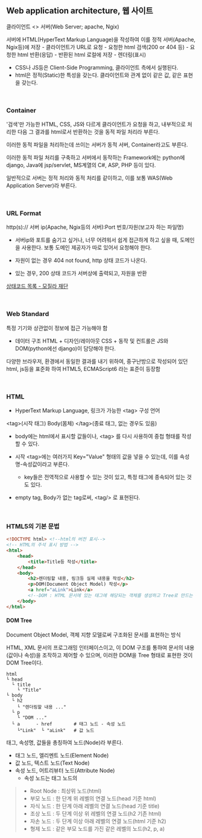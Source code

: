 ## Web application architecture, 웹 사이트

클라이언트 <> 서버(Web Server; apache, Ngix)

서버에 HTML(HyperText Markup Language)을 작성하여 이를 정적 서버(Apache, Ngix등)에 저장 - 클라이언트가 URL로 요청 -  요청한 html 검색(200 or 404 등) - 요청한 html 반환(응답) - 반환된 html 로컬에 저장 - 렌더링(표시)

- CSS나 JS등은 Client-Side Programming, 클라이언트 측에서 실행된다.
- html은 정적(Static)한 특성을 갖는다. 클라이언트와 관계 없이 같은 값, 같은 표현을 갖는다.

<br>

### Container
'검색'만 가능한 HTML, CSS, JS와 다르게 클라이언트가 요청을 하고, 내부적으로 처리한 다음 그 결과를 html로서 반환하는 것을 동적 파일 처리라 부른다.

이러한 동적 파일을 처리하는데 쓰이는 서버가 동적 서버, Container라고도 부른다.

이러한 동적 파일 처리를 구축하고 서버에서 동작하는 Framework에는 python에 django, Java에 jsp/servlet, MS계열의 C#, ASP, PHP 등이 있다.

일반적으로 서버는 정적 처리와 동적 처리를 같이하고, 이를 보통 WAS(Web Application Server)라 부른다.

<br>

### URL Format

http(s):// 서버 ip(Apache, Ngix등의 서버):Port 번호/자원(보고자 하는 파일명)

- 서버ip와 포트를 숨기고 싶거나, 너무 어려워서 쉽게 접근하게 하고 싶을 때, 도메인을 사용한다. 보통 도메인 제공자가 따로 있어서 요청해야 한다.

- 자원이 없는 경우 404 not found, http 상태 코드가 나온다.
- 있는 경우, 200 상태 코드가 서버상에 출력되고, 자원을 반환

[상태코드 목록 - 모질라 재단](https://developer.mozilla.org/ko/docs/Web/HTTP/Status)

<br>

### Web Standard
특정 기기와 상관없이 정보에 접근 가능해야 함
- 데이터 구조 HTML + 디자인/레이아웃 CSS + 동작 및 컨트롤은 JS와 DOM(python에선 django)이 담당해야 한다.

다양한 브라우저, 환경에서 동일한 결과를 내기 위하여, 중구난방으로 작성되어 있던 html, js등을 표준화 하여 HTML5, ECMAScript6 라는 표준이 등장함

<br>

### HTML
- HyperText Markup Language, 링크가 가능한 \<tag> 구성 언어

\<tag>(시작 태그) Body(몸체) \</tag>(종료 태그, 없는 경우도 있음)

- body에는 html에서 표시할 값들이나, \<tag> 를 다시 사용하여 중첩 형태를 작성 할 수 있다.

- 시작 \<tag>에는 여러가지 Key="Value" 형태의 값을 넣을 수 있는데, 이를 속성명-속성값이라고 부른다.
    - key들은 전역적으로 사용할 수 있는 것이 있고, 특정 태그에 종속되어 있는 것도 있다.

- empty tag, Body가 없는 tag로써, \<tag/> 로 표현된다.

<br>

### HTML5의 기본 문법

``` HTML
<!DOCTYPE html> <!--html의 버전 표시-->
<!-- HTML의 주석 표시 방법 -->
<html>
    <head>
        <title>Title등 작성</title>
    </head>
    <body>
        <h2>렌더링할 내용, 링크등 실제 내용을 작성</h2>
        <p>DOM(Document Object Model) 작성</p>
        <a href="aLink">Link</a>
        <!--DOM : HTML 문서에 있는 태그에 해당되는 객체를 생성하고 Tree로 만드는 구조-->
    </body>
</html>
```


#### DOM Tree
Document Object Model, 객체 지향 모델로써 구조화된 문서를 표현하는 방식

HTML, XML 문서의 프로그래밍 인터페이스이고, 이 DOM 구조를 통하여 문서의 내용(값이나 속성)을 조작하고 제어할 수 있으며, 이러한 DOM을 Tree 형태로 표현한 것이 DOM Tree이다.

```
html
└ head
  └ title
    └ "Title"
└ body
  └ h2
    └ "렌더링할 내용 ..."
  └ p
    └ "DOM ..."
  └ a      - href        # 태그 노드 - 속성 노드
    └"Link"  └ "aLink"   # 값 노드
```

태그, 속성명, 값들을 총칭하여 노드(Node)라 부른다.
- 태그 노드, 엘리멘트 노드(Element Node)
- 값 노드, 텍스트 노드(Text Node)
- 속성 노드, 어트리뷰터 노드(Attribute Node)
    - 속성 노드는 태그 노드의 

> - Root Node : 최상위 노드(html)    
> - 부모 노드 : 한 단계 위 레벨의 연결 노드(head 기준 html)
> - 자식 노드 : 한 단계 아래 레벨의 연결 노드(head 기준 title)
> - 조상 노드 : 두 단계 이상 위 레벨의 연결 노드(h2 기존 html)
> - 자손 노드 : 두 단계 이상 아래 레벨의 연결 노드(html 기준 h2)
> - 형제 노드 : 같은 부모 노드를 가진 같은 레벨의 노드(h2, p, a)
